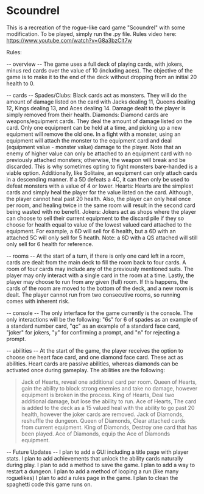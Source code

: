 # Scoundrel
This is a recreation of the rogue-like card game "Scoundrel" with some modification. To be played, simply run the .py file. Rules video here: https://www.youtube.com/watch?v=G8a3bzClt7w

Rules:

-- overview --
The game uses a full deck of playing cards, with jokers, minus red cards over the value of 10 (including aces).
The objective of the game is to make it to the end of the deck without dropping from an initial 20 health to 0.

-- cards --
Spades/Clubs:
Black cards act as monsters. They will do the amount of damage listed on the card with Jacks dealing 11, Queens dealing 12, Kings dealing 13, and Aces dealing 14.
Damage dealt to the player is simply removed from their health.
Diamonds:
Diamond cards are weapons/equipment cards. They deal the amount of damage listed on the card. Only one equipment can be held at a time, and picking up a new equipment will remove the old one.
In a fight with a monster, using an equipment will attach the monster to the equipment card and deal (equipment value - monster value) damage to the player. Note that an enemy of higher value can only be attached to an equipment card with no previously attached monsters; otherwise, the weapon will break and be discarded. This is why sometimes opting to fight monsters bare-handed is a viable option.
Additionally, like Solitaire, an equipment can only attach cards in a descending manner. If a 5D defeats a 4C, it can then only be used to defeat monsters with a value of 4 or lower.
Hearts:
Hearts are the simplest cards and simply heal the player for the value listed on the card. Although, the player cannot heal past 20 health.
Also, the player can only heal once per room, and healing twice in the same room will result in the second card being wasted with no benefit.
Jokers:
Jokers act as shops where the player can choose to sell their current equipment to the discard pile if they so choose for health equal to value of the lowest valued card attached to the equipment.
For example, a 6D will sell for 6 health, but a 6D with an attached 5C will only sell for 5 heatlh. Note: a 6D with a QS attached will still only sell for 6 health for reference.

-- rooms --
At the start of a turn, if there is only one card left in a room, cards are dealt from the main deck to fill the room back to four cards.
A room of four cards may include any of the previously mentioned suits. The player may only interact with a single card in the room at a time.
Lastly, the player may choose to run from any given (full) room. If this happens, the cards of the room are moved to the bottom of the deck, and a new room is dealt. The player cannot run from two consecutive rooms, so running comes with inherent risk.

-- console --
The only interface for the game currently is the console. The only interactions will be the following: "6s" for 6 of spades as an example of a standard number card, "qc" as an example of a standard face card, "joker" for jokers, "y" for confirming a prompt, and "n" for rejecting a prompt.

-- abilities --
At the start of the game, the player receives the option to choose one heart face card, and one diamond face card. These act as abilities. Heart cards are passive abilities, whereas diamonds can be activated once during gameplay.
The abilities are the following:
> Jack of Hearts, reveal one additional card per room.
> Queen of Hearts, gain the ability to block strong enemies and take no damage, however equipment is broken in the process.
> King of Hearts, Deal two additional damage, but lose the ability to run.
> Ace of Hearts, The card is added to the deck as a 15 valued heal with the ability to go past 20 health, however the joker cards are removed.
> Jack of Diamonds, reshuffle the dungeon.
> Queen of Diamonds, Clear attached cards from current equipment.
> King of Diamonds, Destroy one card that has been played.
> Ace of Diamonds, equip the Ace of Diamonds equipment.

-- Future Updates --
I plan to add a GUI including a title page with player stats.
I plan to add achievements that unlock the ability cards naturally during play.
I plan to add a method to save the game.
I plan to add a way to restart a dungeon.
I plan to add a method of looping a run (like many roguelikes)
I plan to add a rules page in the game.
I plan to clean the spaghetti code this game runs on.

